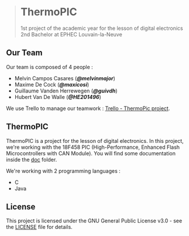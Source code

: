 ># ThermoPIC
>
>1st project of the academic year for the lesson of digital electronics 2nd Bachelor at EPHEC Louvain-la-Neuve

## Our Team

Our team is composed of 4 people :

- Melvin Campos Casares (_**@melvinmajor**_)
- Maxime De Cock (_**@maxicosi**_)
- Guillaume Vanden Herrewegen (_**@guivdh**_)
- Hubert Van De Walle (_**@HE201496**_)

We use Trello to manage our teamwork : [Trello - ThermoPic project](https://trello.com/b/enrK0mAl/thermopic-project).

## ThermoPIC

ThermoPIC is a project for the lesson of digital electronics.
In this project, we're working with the 18F458 PIC (High-Performance, Enhanced Flash Microcontrollers with CAN Module).
You will find some documentation inside the [doc](doc/) folder.

We're working with 2 programming languages :

- C
- Java

## License

This project is licensed under the GNU General Public License v3.0 - see the [LICENSE](LICENSE.md) file for details.
